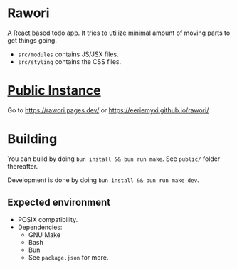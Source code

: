 # Rawori
A React based todo app. It tries to utilize minimal amount of moving parts to
get things going.

- `src/modules` contains JS/JSX files.
- `src/styling` contains the CSS files.

# [Public Instance](https://rawori.pages.dev/)
Go to https://rawori.pages.dev/ or https://eeriemyxi.github.io/rawori/

# Building
You can build by doing `bun install && bun run make`. See `public/` folder
thereafter.

Development is done by doing `bun install && bun run make dev`. 

## Expected environment
- POSIX compatibility.
- Dependencies:
  - GNU Make
  - Bash
  - Bun
  - See `package.json` for more.
